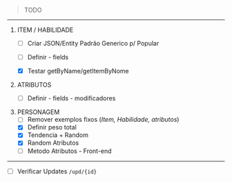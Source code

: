 > TODO
___
1. ITEM / HABILIDADE
    * [ ] Criar JSON/Entity Padrão Generico p/ Popular
    * [ ] Definir - fields
    * [x] Testar getByName/getItemByNome
    
            
    
2. ATRIBUTOS
    * [ ] Definir - fields - modificadores
    

3. PERSONAGEM
    * [ ] Remover exemplos fixos (*Item, Habilidade, atributos*)
    * [x] Definir peso total
    * [x] Tendencia + Random
    * [x] Random Atributos
    * [ ] Metodo Atributos - Front-end

___  

+ [ ] Verificar Updates `/upd/{id}`



